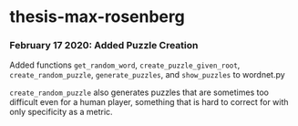 # thesis-max-rosenberg

### February 17 2020: Added Puzzle Creation

Added functions `get_random_word`, `create_puzzle_given_root`, 
`create_random_puzzle`, `generate_puzzles`, and `show_puzzles` to wordnet.py

`create_random_puzzle` also generates puzzles that are sometimes too 
difficult even for a human player, something that is hard to correct 
for with only specificity as a metric. 
